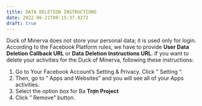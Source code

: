 ```yaml
---
title: DATA DELETION INSTRUCTIONS
date: 2022-06-21T09:15:37.927Z
draft: true
---
```

<!--StartFragment-->

Duck of Minerva does not store your personal data; it is used only for login. According to the Facebook Platform rules, we have to provide **User Data Deletion Callback URL** or **Data Deletion Instructions URL**. If you want to delete your activities for the Duck of Minerva, following these instructions:

1. Go to Your Facebook Account’s Setting & Privacy. Click ” Setting “.
2. Then, go to ” Apps and Websites” and you will see all of your Apps activities.
3. Select the option box for Ba **Trợn Project**
4. Click ” Remove” button.



<!--EndFragment-->